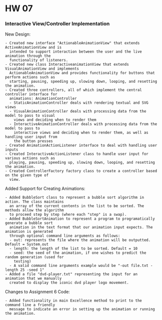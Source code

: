 # HW 07 #
### Interactive View/Controller Implementation

New Design:
    
    - Created new interface "ActionableAnimationView" that extends ActiveAnimationView and is 
      intended to support interaction between the user and the live animation through the 
      functionality of listeners.
    - Created new class InteractiveanimationView that extends VisualAnimationView and implements
      ActionableAnimationView and provides functionality for buttons that perform actions such as
      starting, pausing, speeding up, slowing down, looping, and resetting the animation.
    - Created three controllers, all of which implement the central controller interface for
      animations: AnimationController
      - StaticAnimationController deals with rendering textual and SVG views
      - VisualAnimationController deals with processing data from the model to pass to visual
        views and deciding when to render them
      - InteractiveAnimationController deals with processing data from the model to pass to
        interactive views and deciding when to render them, as well as handling user input from
        the button presses
    - Created AnimationActionListener interface to deal with handling user inputs
    - Created InteractiveActionListener class to handle user input for various actions such as 
      playing, pausing, speeding up, slowing down, looping, and resetting the animation.
    - Created ControllerFactory factory class to create a controller based on the given type of
      view.
      
Added Support for Creating Animations:

    - Added BubbleSort class to represent a bubble sort algorithm in action. The class maintains
      an array of the current contents in the list to be sorted. The methods allow the algorithm
      to proceed step by step (where each "step" is a swap).
    - Added BubbleSortAnimation to represent a program to programatically generate a bubble sort
      animation in the text format that our animation input expects. The animation is generated
      through optional command line arguments as follows:
      - out: represents the file where the animation will be outputted. Default = System.out
      - length: the length of the list to be sorted. Default = 10
      - seed: the seed of the animation, if one wishes to predict the random generation (used for
        testing)
      - A valid command line arguments example would be "-out file.txt -length 25 -seed 1"
    - Added a file "dvd-player.txt" representing the input for an animation that we manually
      created to display the iconic dvd player logo movement.
      
Changes to Assignment 6 Code:

    - Added functionality in main Excellence method to print to the command line a friendly 
      message to indicate an error in setting up the animation or running the animation.